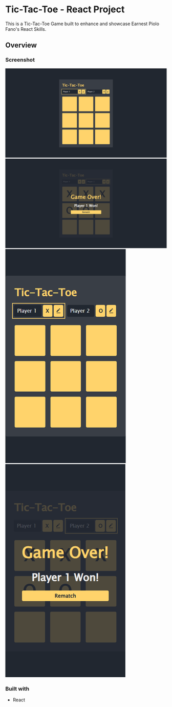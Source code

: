 # Tic-Tac-Toe - React Project

This is a Tic-Tac-Toe Game built to enhance and showcase Earnest Piolo Fano's React Skills.

## Overview

### Screenshot

![](./src/assets/tic-tac-toe-screenshot-desktop.png)
![](./src/assets/tic-tac-toe-screenshot-desktop-gameover.png)
![](./src/assets/tic-tac-toe-screenshot-mobile.png)
![](./src/assets/tic-tac-toe-screenshot-mobile-gameover.png)

### Built with

- React
